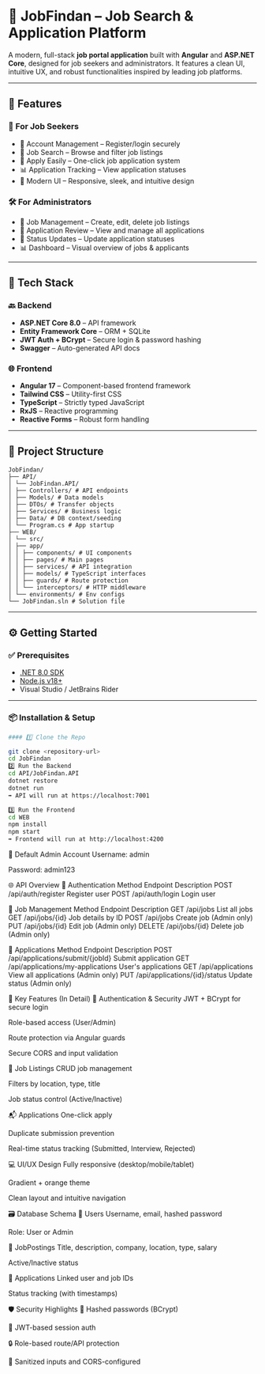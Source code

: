 # 🎯 JobFindan – Job Search & Application Platform

A modern, full-stack **job portal application** built with **Angular** and **ASP.NET Core**, designed for job seekers and administrators. It features a clean UI, intuitive UX, and robust functionalities inspired by leading job platforms.

---

## 🚀 Features

### 👤 For Job Seekers
- 🔐 Account Management – Register/login securely  
- 🔎 Job Search – Browse and filter job listings  
- 📩 Apply Easily – One-click job application system  
- 📊 Application Tracking – View application statuses  
- 🎨 Modern UI – Responsive, sleek, and intuitive design  

### 🛠️ For Administrators
- 📝 Job Management – Create, edit, delete job listings  
- 📁 Application Review – View and manage all applications  
- 🔄 Status Updates – Update application statuses  
- 📊 Dashboard – Visual overview of jobs & applicants  

---

## 🧰 Tech Stack

### 🔙 Backend
- **ASP.NET Core 8.0** – API framework  
- **Entity Framework Core** – ORM + SQLite  
- **JWT Auth + BCrypt** – Secure login & password hashing  
- **Swagger** – Auto-generated API docs  

### 🌐 Frontend
- **Angular 17** – Component-based frontend framework  
- **Tailwind CSS** – Utility-first CSS  
- **TypeScript** – Strictly typed JavaScript  
- **RxJS** – Reactive programming  
- **Reactive Forms** – Robust form handling  

---

## 📁 Project Structure
```
JobFindan/
├── API/
│ └── JobFindan.API/
│ ├── Controllers/ # API endpoints
│ ├── Models/ # Data models
│ ├── DTOs/ # Transfer objects
│ ├── Services/ # Business logic
│ ├── Data/ # DB context/seeding
│ └── Program.cs # App startup
├── WEB/
│ └── src/
│ ├── app/
│ │ ├── components/ # UI components
│ │ ├── pages/ # Main pages
│ │ ├── services/ # API integration
│ │ ├── models/ # TypeScript interfaces
│ │ ├── guards/ # Route protection
│ │ └── interceptors/ # HTTP middleware
│ └── environments/ # Env configs
└── JobFindan.sln # Solution file
```
---

## ⚙️ Getting Started

### ✅ Prerequisites
- [.NET 8.0 SDK](https://dotnet.microsoft.com/en-us/download)
- [Node.js v18+](https://nodejs.org/)
- Visual Studio / JetBrains Rider

---

### 📦 Installation & Setup
```bash
#### 1️⃣ Clone the Repo

git clone <repository-url>
cd JobFindan 
2️⃣ Run the Backend
cd API/JobFindan.API
dotnet restore
dotnet run
➡️ API will run at https://localhost:7001

3️⃣ Run the Frontend
cd WEB
npm install
npm start
➡️ Frontend will run at http://localhost:4200
```
🔐 Default Admin Account
Username: admin

Password: admin123

🌐 API Overview
🔑 Authentication
Method	Endpoint	Description
POST	/api/auth/register	Register user
POST	/api/auth/login	Login user

📄 Job Management
Method	Endpoint	Description
GET	/api/jobs	List all jobs
GET	/api/jobs/{id}	Job details by ID
POST	/api/jobs	Create job (Admin only)
PUT	/api/jobs/{id}	Edit job (Admin only)
DELETE	/api/jobs/{id}	Delete job (Admin only)

📨 Applications
Method	Endpoint	Description
POST	/api/applications/submit/{jobId}	Submit application
GET	/api/applications/my-applications	User's applications
GET	/api/applications	View all applications (Admin only)
PUT	/api/applications/{id}/status	Update status (Admin only)

📌 Key Features (In Detail)
🔐 Authentication & Security
JWT + BCrypt for secure login

Role-based access (User/Admin)

Route protection via Angular guards

Secure CORS and input validation

🧾 Job Listings
CRUD job management

Filters by location, type, title

Job status control (Active/Inactive)

📬 Applications
One-click apply

Duplicate submission prevention

Real-time status tracking (Submitted, Interview, Rejected)

💻 UI/UX Design
Fully responsive (desktop/mobile/tablet)

Gradient + orange theme

Clean layout and intuitive navigation

🗃️ Database Schema
👤 Users
Username, email, hashed password

Role: User or Admin

💼 JobPostings
Title, description, company, location, type, salary

Active/Inactive status

📄 Applications
Linked user and job IDs

Status tracking (with timestamps)

🛡️ Security Highlights
🔐 Hashed passwords (BCrypt)

🔑 JWT-based session auth

🔒 Role-based route/API protection

🧼 Sanitized inputs and CORS-configured
